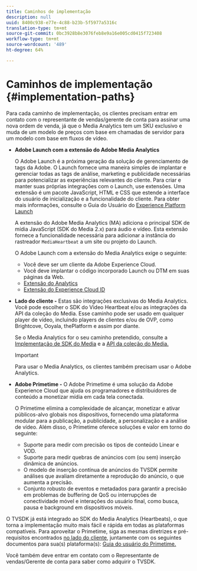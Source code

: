 ```yaml
---
title: Caminhos de implementação
description: null
uuid: 8400c938-e77e-4c88-b23b-5f5977a5316c
translation-type: tm+mt
source-git-commit: 0bc3928b8e3076feb8e9a16e005cd0415f723408
workflow-type: tm+mt
source-wordcount: '489'
ht-degree: 64%

---
```



# Caminhos de implementação {#implementation-paths}

Para cada caminho de implementação, os clientes precisam entrar em contato com o representante de vendas/gerente de conta para assinar uma nova ordem de venda, já que o Media Analytics tem um SKU exclusivo e muda de um modelo de preços com base em chamadas de servidor para um modelo com base em fluxos de vídeo.

* **Adobe Launch com a extensão do Adobe Media Analytics**

   O Adobe Launch é a próxima geração da solução de gerenciamento de tags da Adobe. O Launch fornece uma maneira simples de implantar e gerenciar todas as tags de análise, marketing e publicidade necessárias para potencializar as experiências relevantes do cliente. Para criar e manter suas próprias integrações com o Launch, use extensões. Uma extensão é um pacote JavaScript, HTML e CSS que estende a interface do usuário de inicialização e a funcionalidade do cliente. Para obter mais informações, consulte o Guia do Usuário do [Experience Platform Launch](https://docs.adobe.com/content/help/pt-BR/launch/using/overview.html)

   A extensão do Adobe Media Analytics (MA) adiciona o principal SDK de mídia JavaScript (SDK do Media 2.x) para áudio e vídeo. Esta extensão fornece a funcionalidade necessária para adicionar a instância do rastreador `MediaHeartbeat` a um site ou projeto do Launch.

   O Adobe Launch com a extensão do Media Analytics exige o seguinte:
   * Você deve ser um cliente da Adobe Experience Cloud.
   * Você deve implantar o código incorporado Launch ou DTM em suas páginas da Web.
   * [Extensão do Analytics](https://docs.adobe.com/content/help/pt-BR/launch/using/extensions-ref/adobe-extension/analytics-extension/overview.html)
   * [Extensão do Experience Cloud ID](https://docs.adobe.com/content/help/pt-BR/launch/using/extensions-ref/adobe-extension/id-service-extension/overview.html)


* **Lado do cliente -** Estas são integrações exclusivas do Media Analytics. Você pode escolher o SDK do Video Heartbeat e/ou as integrações da API da coleção do Media. Esse caminho pode ser usado em qualquer player de vídeo, incluindo players de clientes e/ou de OVP, como Brightcove, Ooyala, thePlatform e assim por diante.

   Se o Media Analytics for o seu caminho pretendido, consulte a [Implementação de SDK do Media](/help/sdk-implement/setup/setup-overview.md) e a [API da coleção do Media.](/help/media-collection-api/mc-api-overview.md)

   >[!IMPORTANT]
   >
   >Para usar o Media Analytics, os clientes também precisam usar o Adobe Analytics.

* **Adobe Primetime -** O Adobe Primetime é uma solução da Adobe Experience Cloud que ajuda os programadores e distribuidores de conteúdo a monetizar mídia em cada tela conectada.

   O Primetime elimina a complexidade de alcançar, monetizar e ativar públicos-alvo globais nos dispositivos, fornecendo uma plataforma modular para a publicação, a publicidade, a personalização e a análise de vídeo. Além disso, o Primetime oferece soluções e valor em torno do seguinte:

   * Suporte para medir com precisão os tipos de conteúdo Linear e VOD.
   * Suporte para medir quebras de anúncios com (ou sem) inserção dinâmica de anúncios.
   * O modelo de inserção contínua de anúncios do TVSDK permite análises que avaliam diretamente a reprodução do anúncio, o que aumenta a precisão.
   * Conjunto robusto de eventos e metadados para garantir a precisão em problemas de buffering de QoS ou interrupções de conectividade móvel e interações do usuário final, como busca, pausa e background em dispositivos móveis.
<!--
   * Integrated support for Nielsen DTVR (linear) with ID3 metadata and DCR with CMS metadata.
-->

O TVSDK já está integrado ao SDK do Media Analytics (Heartbeats), o que torna a implementação muito mais fácil e rápida em todas as plataformas compatíveis. <!--Primetime also supports the partnership with Nielsen.--> Para aproveitar o Primetime, siga as mesmas diretrizes e pré-requisitos encontrados [no lado do cliente,](/help/intro-to-ava/implementation-paths/client-side-path.md) juntamente com os seguintes documentos para sua(s) plataforma(s): [Guia do usuário do Primetime.](https://helpx.adobe.com/br/primetime/user-guide.html)

Você também deve entrar em contato com o Representante de vendas/Gerente de conta para saber como adquirir o TVSDK.
